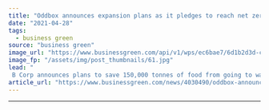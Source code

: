 ```yaml
---
title: "Oddbox announces expansion plans as it pledges to reach net zero by 2030"
date: "2021-04-28"
tags: 
  - business green
source: "business green"
image_url: "https://www.businessgreen.com/api/v1/wps/ec6bae7/6d1b2d3d-cd48-45fc-809f-a360978ecc4d/6/ODDBOX-JAN-210533-185x114.jpg"
image_fp: "/assets/img/post_thumbnails/61.jpg"
lead: "
 B Corp announces plans to save 150,000 tonnes of food from going to waste over the next five years as it expands into South West and Midlands ..."
article_url: "https://www.businessgreen.com/news/4030490/oddbox-announces-expansion-plans-pledges-reach-net-zero-2030"
---
```


---

